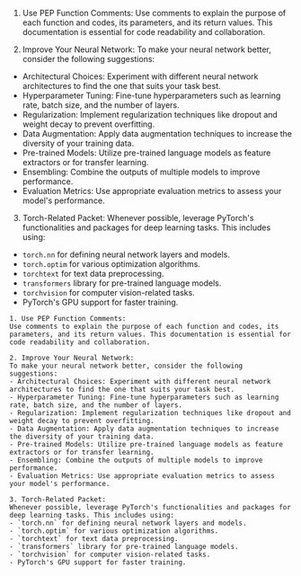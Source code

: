 1. Use PEP Function Comments:
Use comments to explain the purpose of each function and codes, its parameters, and its return values. This documentation is essential for code readability and collaboration.

2. Improve Your Neural Network:
To make your neural network better, consider the following suggestions:
- Architectural Choices: Experiment with different neural network architectures to find the one that suits your task best.
- Hyperparameter Tuning: Fine-tune hyperparameters such as learning rate, batch size, and the number of layers.
- Regularization: Implement regularization techniques like dropout and weight decay to prevent overfitting.
- Data Augmentation: Apply data augmentation techniques to increase the diversity of your training data.
- Pre-trained Models: Utilize pre-trained language models as feature extractors or for transfer learning.
- Ensembling: Combine the outputs of multiple models to improve performance.
- Evaluation Metrics: Use appropriate evaluation metrics to assess your model's performance.

3. Torch-Related Packet:
Whenever possible, leverage PyTorch's functionalities and packages for deep learning tasks. This includes using:
- `torch.nn` for defining neural network layers and models.
- `torch.optim` for various optimization algorithms.
- `torchtext` for text data preprocessing.
- `transformers` library for pre-trained language models.
- `torchvision` for computer vision-related tasks.
- PyTorch's GPU support for faster training.

```
1. Use PEP Function Comments:
Use comments to explain the purpose of each function and codes, its parameters, and its return values. This documentation is essential for code readability and collaboration.

2. Improve Your Neural Network:
To make your neural network better, consider the following suggestions:
- Architectural Choices: Experiment with different neural network architectures to find the one that suits your task best.
- Hyperparameter Tuning: Fine-tune hyperparameters such as learning rate, batch size, and the number of layers.
- Regularization: Implement regularization techniques like dropout and weight decay to prevent overfitting.
- Data Augmentation: Apply data augmentation techniques to increase the diversity of your training data.
- Pre-trained Models: Utilize pre-trained language models as feature extractors or for transfer learning.
- Ensembling: Combine the outputs of multiple models to improve performance.
- Evaluation Metrics: Use appropriate evaluation metrics to assess your model's performance.

3. Torch-Related Packet:
Whenever possible, leverage PyTorch's functionalities and packages for deep learning tasks. This includes using:
- `torch.nn` for defining neural network layers and models.
- `torch.optim` for various optimization algorithms.
- `torchtext` for text data preprocessing.
- `transformers` library for pre-trained language models.
- `torchvision` for computer vision-related tasks.
- PyTorch's GPU support for faster training.
```